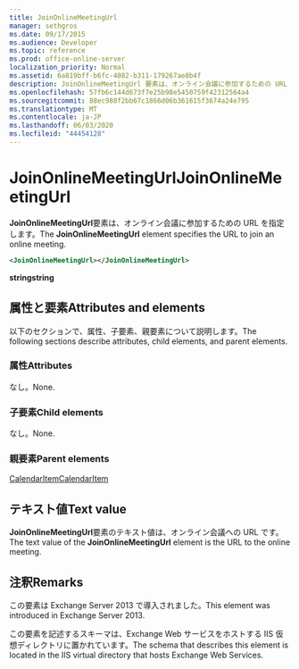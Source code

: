 ```yaml
---
title: JoinOnlineMeetingUrl
manager: sethgros
ms.date: 09/17/2015
ms.audience: Developer
ms.topic: reference
ms.prod: office-online-server
localization_priority: Normal
ms.assetid: 6a819bff-b6fc-4082-b311-179267ae8b4f
description: JoinOnlineMeetingUrl 要素は、オンライン会議に参加するための URL を指定します。
ms.openlocfilehash: 57fb6c144d673f7e25b98e5450759f42312564a4
ms.sourcegitcommit: 88ec988f2bb67c1866d06b361615f3674a24e795
ms.translationtype: MT
ms.contentlocale: ja-JP
ms.lasthandoff: 06/03/2020
ms.locfileid: "44454128"
---
```

# <a name="joinonlinemeetingurl"></a><span data-ttu-id="b5ee3-103">JoinOnlineMeetingUrl</span><span class="sxs-lookup"><span data-stu-id="b5ee3-103">JoinOnlineMeetingUrl</span></span>

<span data-ttu-id="b5ee3-104">**JoinOnlineMeetingUrl**要素は、オンライン会議に参加するための URL を指定します。</span><span class="sxs-lookup"><span data-stu-id="b5ee3-104">The **JoinOnlineMeetingUrl** element specifies the URL to join an online meeting.</span></span> 
  
```XML
<JoinOnlineMeetingUrl></JoinOnlineMeetingUrl>
```

 <span data-ttu-id="b5ee3-105">**string**</span><span class="sxs-lookup"><span data-stu-id="b5ee3-105">**string**</span></span>
## <a name="attributes-and-elements"></a><span data-ttu-id="b5ee3-106">属性と要素</span><span class="sxs-lookup"><span data-stu-id="b5ee3-106">Attributes and elements</span></span>

<span data-ttu-id="b5ee3-107">以下のセクションで、属性、子要素、親要素について説明します。</span><span class="sxs-lookup"><span data-stu-id="b5ee3-107">The following sections describe attributes, child elements, and parent elements.</span></span>
  
### <a name="attributes"></a><span data-ttu-id="b5ee3-108">属性</span><span class="sxs-lookup"><span data-stu-id="b5ee3-108">Attributes</span></span>

<span data-ttu-id="b5ee3-109">なし。</span><span class="sxs-lookup"><span data-stu-id="b5ee3-109">None.</span></span>
  
### <a name="child-elements"></a><span data-ttu-id="b5ee3-110">子要素</span><span class="sxs-lookup"><span data-stu-id="b5ee3-110">Child elements</span></span>

<span data-ttu-id="b5ee3-111">なし。</span><span class="sxs-lookup"><span data-stu-id="b5ee3-111">None.</span></span>
  
### <a name="parent-elements"></a><span data-ttu-id="b5ee3-112">親要素</span><span class="sxs-lookup"><span data-stu-id="b5ee3-112">Parent elements</span></span>

[<span data-ttu-id="b5ee3-113">CalendarItem</span><span class="sxs-lookup"><span data-stu-id="b5ee3-113">CalendarItem</span></span>](calendaritem.md)
  
## <a name="text-value"></a><span data-ttu-id="b5ee3-114">テキスト値</span><span class="sxs-lookup"><span data-stu-id="b5ee3-114">Text value</span></span>

<span data-ttu-id="b5ee3-115">**JoinOnlineMeetingUrl**要素のテキスト値は、オンライン会議への URL です。</span><span class="sxs-lookup"><span data-stu-id="b5ee3-115">The text value of the **JoinOnlineMeetingUrl** element is the URL to the online meeting.</span></span> 
  
## <a name="remarks"></a><span data-ttu-id="b5ee3-116">注釈</span><span class="sxs-lookup"><span data-stu-id="b5ee3-116">Remarks</span></span>

<span data-ttu-id="b5ee3-117">この要素は Exchange Server 2013 で導入されました。</span><span class="sxs-lookup"><span data-stu-id="b5ee3-117">This element was introduced in Exchange Server 2013.</span></span>
  
<span data-ttu-id="b5ee3-118">この要素を記述するスキーマは、Exchange Web サービスをホストする IIS 仮想ディレクトリに置かれています。</span><span class="sxs-lookup"><span data-stu-id="b5ee3-118">The schema that describes this element is located in the IIS virtual directory that hosts Exchange Web Services.</span></span>
  

